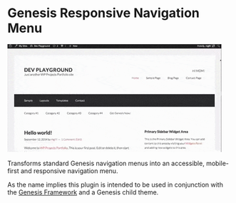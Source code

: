 Genesis Responsive Navigation Menu
==================================

![Animated GIF showing a screenshot of a Genesis website while the browser window is resized with Genesis Mobile Multi Nav. ](https://github.com/MikeGillihan/genesis-mobile-multi-nav/blob/master/grnm.gif "Where's the beef?!")


Transforms standard Genesis navigation menus into an accessible, mobile-first and responsive navigation menu.


As the name implies this plugin is intended to be used in conjunction with the [Genesis Framework](http://my.studiopress.com/themes/genesis/) and a Genesis child theme.


